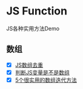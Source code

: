# JS Function
JS各种实用方法Demo

## 数组
- [x] [JS数组去重](https://github.com/liangfengbo/JSFunction/issues/1)
- [x] [判断JS变量是不是数组](https://github.com/liangfengbo/JSFunction/issues/2)
- [x] [5个很实用的数组迭代方法](https://github.com/liangfengbo/JSFunction/issues/3)
